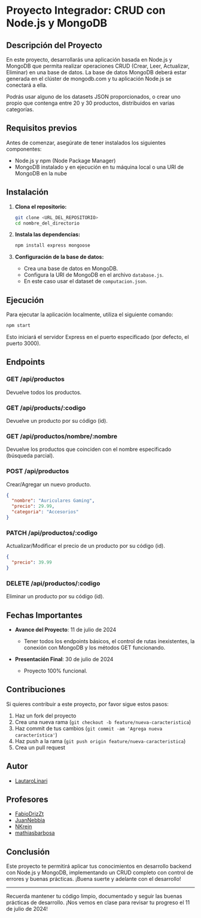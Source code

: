 # Proyecto Integrador: CRUD con Node.js y MongoDB

## Descripción del Proyecto

En este proyecto, desarrollarás una aplicación basada en Node.js y MongoDB que permita realizar operaciones CRUD (Crear, Leer, Actualizar, Eliminar) en una base de datos. La base de datos MongoDB deberá estar generada en el clúster de mongodb.com y tu aplicación Node.js se conectará a ella.

Podrás usar alguno de los datasets JSON proporcionados, o crear uno propio que contenga entre 20 y 30 productos, distribuidos en varias categorías.

## Requisitos previos

Antes de comenzar, asegúrate de tener instalados los siguientes componentes:

- Node.js y npm (Node Package Manager)
- MongoDB instalado y en ejecución en tu máquina local o una URI de MongoDB en la nube

## Instalación

1. **Clona el repositorio:**

   ```bash
   git clone <URL_DEL_REPOSITORIO>
   cd nombre_del_directorio
   ```

2. **Instala las dependencias:**

   ```bash
   npm install express mongoose 
   ```

3. **Configuración de la base de datos:**

   - Crea una base de datos en MongoDB.
   - Configura la URI de MongoDB en el archivo `database.js`.
   - En este caso usar el dataset de `computacion.json`.

## Ejecución

Para ejecutar la aplicación localmente, utiliza el siguiente comando:

```bash
npm start
```

Esto iniciará el servidor Express en el puerto especificado (por defecto, el puerto 3000).

## Endpoints

### GET /api/productos

Devuelve todos los productos.

### GET /api/products/:codigo

Devuelve un producto por su código (id).

### GET /api/productos/nombre/:nombre

Devuelve los productos que coinciden con el nombre especificado (búsqueda parcial).

### POST /api/productos

Crear/Agregar un nuevo producto.

```json
{
  "nombre": "Auriculares Gaming",
  "precio": 29.99,
  "categoria": "Accesorios"
}
```

### PATCH /api/productos/:codigo

Actualizar/Modificar el precio de un producto por su código (id).

```json
{
  "precio": 39.99
}
```

### DELETE /api/productos/:codigo

Eliminar un producto por su código (id).

## Fechas Importantes

- **Avance del Proyecto**: 11 de julio de 2024
  - Tener todos los endpoints básicos, el control de rutas inexistentes, la conexión con MongoDB y los métodos GET funcionando.

- **Presentación Final**: 30 de julio de 2024
  - Proyecto 100% funcional.

## Contribuciones

Si quieres contribuir a este proyecto, por favor sigue estos pasos:

1. Haz un fork del proyecto
2. Crea una nueva rama (`git checkout -b feature/nueva-caracteristica`)
3. Haz commit de tus cambios (`git commit -am 'Agrega nueva característica'`)
4. Haz push a la rama (`git push origin feature/nueva-caracteristica`)
5. Crea un pull request

## Autor
   - [LautaroLinari](https://github.com/LautaroLinari)
## Profesores
   - [FabioDrizZt](https://github.com/FabioDrizZt)
   - [JuanNebbia](https://github.com/JuanNebbia)
   - [NKrein](https://github.com/NKrein)
   - [mathiasbarbosa](https://github.com/mathiasbarbosa)

## Conclusión

Este proyecto te permitirá aplicar tus conocimientos en desarrollo backend con Node.js y MongoDB, implementando un CRUD completo con control de errores y buenas prácticas. ¡Buena suerte y adelante con el desarrollo!

---

Recuerda mantener tu código limpio, documentado y seguir las buenas prácticas de desarrollo. ¡Nos vemos en clase para revisar tu progreso el 11 de julio de 2024!